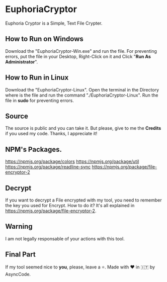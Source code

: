 # EuphoriaCryptor
Euphoria Cryptor is a Simple, Text File Crypter.

## How to Run on Windows

Download the "EuphoriaCryptor-Win.exe" and run the file. For preventing errors, put the file in your Desktop, Right-Click on it and Click "**Run As Administrator**".

## How to Run in Linux

Download the "EuphoriaCryptor-Linux". Open the terminal in the Directory where is the file and run the command "./EuphoriaCryptor-Linux". Run the file in **sudo** for preventing errors.

## Source

The source is public and you can take it. But please, give to me the **Credits** if you used my code. Thanks, I appreciate it!

## NPM's Packages.

https://npmjs.org/package/colors
https://npmjs.org/package/util
https://npmjs.org/package/readline-sync
https://npmjs.org/package/file-encryptor-2

## Decrypt

If you want to decrypt a File encrypted with my tool, you need to remember the key you used for Encrypt.
How to do it? It's all explained in https://npmjs.org/package/file-encryptor-2.

## Warning

I am not legally responsable of your actions with this tool.

## Final Part

If my tool seemed nice to **you**, please, leave a ⭐. Made with ❤️ in 🇮🇹 by AsyncCode.
